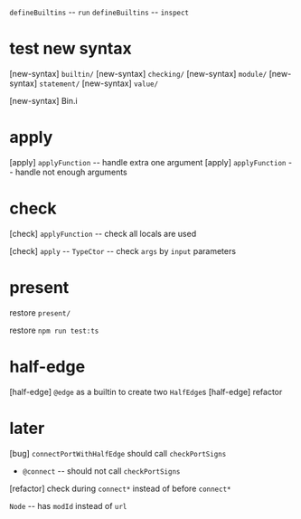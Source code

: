 `defineBuiltins` -- `run`
`defineBuiltins` -- `inspect`

# test new syntax

[new-syntax] `builtin/`
[new-syntax] `checking/`
[new-syntax] `module/`
[new-syntax] `statement/`
[new-syntax] `value/`

[new-syntax] Bin.i

# apply

[apply] `applyFunction` -- handle extra one argument
[apply] `applyFunction` -- handle not enough arguments

# check

[check] `applyFunction` -- check all locals are used

[check] `apply` -- `TypeCtor` -- check `args` by `input` parameters

# present

restore `present/`

restore `npm run test:ts`

# half-edge

[half-edge] `@edge` as a builtin to create two `HalfEdge`s
[half-edge] refactor

# later

[bug] `connectPortWithHalfEdge` should call `checkPortSigns`

- `@connect` -- should not call `checkPortSigns`

[refactor] check during `connect*` instead of before `connect*`

`Node` -- has `modId` instead of `url`
